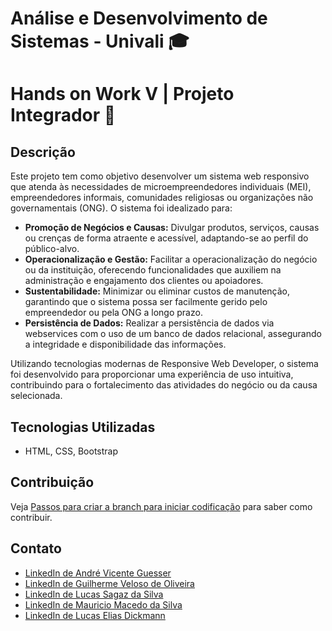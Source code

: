 # Análise e Desenvolvimento de Sistemas - Univali 🎓

# Hands on Work V | Projeto Integrador 🚀

## Descrição

Este projeto tem como objetivo desenvolver um sistema web responsivo que atenda às necessidades de microempreendedores individuais (MEI), empreendedores informais, comunidades religiosas ou organizações não governamentais (ONG). O sistema foi idealizado para:

- **Promoção de Negócios e Causas:** Divulgar produtos, serviços, causas ou crenças de forma atraente e acessível, adaptando-se ao perfil do público-alvo.
- **Operacionalização e Gestão:** Facilitar a operacionalização do negócio ou da instituição, oferecendo funcionalidades que auxiliem na administração e engajamento dos clientes ou apoiadores.
- **Sustentabilidade:** Minimizar ou eliminar custos de manutenção, garantindo que o sistema possa ser facilmente gerido pelo empreendedor ou pela ONG a longo prazo.
- **Persistência de Dados:** Realizar a persistência de dados via webservices com o uso de um banco de dados relacional, assegurando a integridade e disponibilidade das informações.

Utilizando tecnologias modernas de Responsive Web Developer, o sistema foi desenvolvido para proporcionar uma experiência de uso intuitiva, contribuindo para o fortalecimento das atividades do negócio ou da causa selecionada.

## Tecnologias Utilizadas

- HTML, CSS, Bootstrap

## Contribuição

Veja [Passos para criar a branch para iniciar codificação](https://github.com/MALLG-Sistemas/hands-on-work-v/wiki/Passos-para-criar-a-branch-para-iniciar-codifica%C3%A7%C3%A3o) para saber como contribuir.

## Contato

- [LinkedIn de André Vicente Guesser](https://www.linkedin.com/in/andr%C3%A9-guesser-184823356/)
- [LinkedIn de Guilherme Veloso de Oliveira](https://www.linkedin.com/in/guilherme-veloso-de-oliveira-6a6b72260/)
- [LinkedIn de Lucas Sagaz da Silva](https://www.linkedin.com/in/lucas-sagaz-da-silva-6a41b3230/)
- [LinkedIn de Mauricio Macedo da Silva](https://www.linkedin.com/in/mauricio-macedo-22570085/)
- [LinkedIn de Lucas Elias Dickmann](https://linkedin.com/in/lucas-dickmann)
